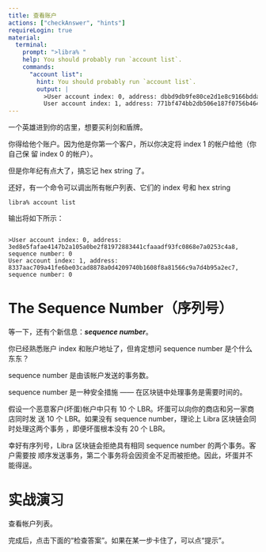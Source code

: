 ```yaml
---
title: 查看账户
actions: ["checkAnswer", "hints"]
requireLogin: true
material:
  terminal:
    prompt: ">libra% "
    help: You should probably run `account list`.
    commands:
      "account list":
        hint: You should probably run `account list`.
        output: |
          >User account index: 0, address: dbbd9db9fe80ce2d1e8c9166bdda2dfc6c2defe25042e11e14958d64604cfd82, sequence number: 0, status: Local
          User account index: 1, address: 771bf474bb2db506e187f0756b464a3e28896efa2516867ea001187d7c174066, sequence number: 0, status: Local
---
```


一个英雄进到你的店里，想要买利剑和盾牌。

你得给他个账户。因为他是你第一个客户，所以你决定将 index 1 的帐户给他（你自己保
留 index 0 的帐户）。

但是你年纪有点大了，搞忘记 hex string 了。

还好，有一个命令可以调出所有帐户列表、它们的 index 号和 hex string

```
libra% account list
```

输出将如下所示：

```

>User account index: 0, address: 3ed8e5fafae4147b2a105a0be2f81972883441cfaaadf93fc0868e7a0253c4a8, sequence number: 0
User account index: 1, address: 8337aac709a41fe6be03cad8878a0d4209740b1608f8a81566c9a7d4b95a2ec7, sequence number: 0

```

# The Sequence Number（序列号）

等一下，还有个新信息：**_sequence number_**。

你已经熟悉账户 index 和账户地址了，但肯定想问 sequence number 是个什么东东？

sequence number 是由该帐户发送的事务数。

sequence number 是一种安全措施 —— 在区块链中处理事务是需要时间的。

假设一个恶意客户(坏蛋)帐户中只有 10 个 LBR。坏蛋可以向你的商店和另一家商店同时发
送 10 个 LBR。如果没有 sequence number，理论上 Libra 区块链会同时处理这两个事务
，即便坏蛋根本没有 20 个 LBR。

幸好有序列号，Libra 区块链会拒绝具有相同 sequence number 的两个事务。客户需要按
顺序发送事务，第二个事务将会因资金不足而被拒绝。因此，坏蛋并不能得逞。

# 实战演习

查看帐户列表。

完成后，点击下面的“检查答案”。如果在某一步卡住了，可以点“提示”。
